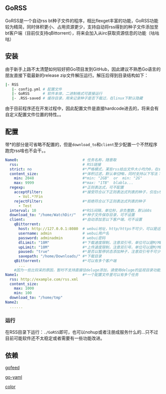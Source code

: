 ## GoRSS
GoRSS是一个自动rss bt种子文件的程序，相比flexget丰富的功能，GoRSS功能较为精简，同时体积更小、占用资源更少，支持自动将rss得到的种子文件添加至bt客户端（目前仅支持qBittorrent），将来会加入从irc获取资源信息的功能（咕咕咕）

## 安装
由于新手上路不太清楚如何较好把Go项目发到GitHub，因此建议不熟悉Go语言的朋友直接下载最新的release zip文件解压运行。解压后得到目录结构如下：
```bash
|- RSS
   |- config.yml # 配置文件
   |- GoRSS      # 软件本体，二进制格式可直接运行
   |- .RSS-saved # 缓存目录，用来记录种子是否下载过，在linux下默认隐藏
```

由于目前程序还在开发过程中，因此配置文件是直接hardcode进去的，将来会有自定义配置文件位置的特性。。
## 配置
带*的部分是可省略不配置的，但是`download_to`和`client`至少配置一个不然程序跑完rss啥也不会干。。
```yaml
Name0:                             # 任务名称，随意取
  rss:                             # RSS链接
  strict: no                       #*严格模式，某些rss给出文件大小均为0，在strict: yes下拒绝(?)
  content_size:                    #*体积过滤，默认单位MB，同时支持以下写法：
    min: 2048                      #*min: "2GB"  or  min: "2G"
    max: 9999                      #*max: "1TB"  blabla...
  regexp:                          #*正则表达式，可不配置
    acceptFilter:                  #*接受符合以下正则表达式列表的种子，仅在strict: yes时起作用
      - Vol.*?Fin
    rejectFilter:                  #*拒绝符合以下正则表达式列表的种子
      - Test
  interval: 10                     #*RSS间隔，单位秒，非负整数，默认60s
  download_to: "/home/WatchDir/"   #*种子文件保存目录，可不设置
  client:                          #*自动添加至以下客户端，可不设置
    qBittorrent:
      host: http://127.0.0.1:8080  # webui地址，http/https不可少，可以是远程地址
      username: admin              # webui用户名
      password: adminadmin         # webui密码
      dlLimit: "10M"               #*下载速度限制，注意双引号，单位可以是M/MB等等。。
      upLimit: "10M"               #*上传速度限制，注意双引号，单位可以是M/MB等等。。
      paused: "true"               #*是否以暂停状态添加种子，注意双引号不可少
      savepath: "/home/Downloads/" #*下载目录
    qBittorrent:                   #*可以有多个客户端
      ...
    #因为一些比较呆的原因，暂时不支持直接往deluge添加，请使用deluge的监视目录功能添加种子文件
Name1:                             #*一个配置文件里可以有多个任务
  rss: http://example.com/rss.xml
  content_size:
    max: 1000
    min: 100
  download_to: "/home/tmp"
Name2:
  ......
```
### 运行
在RSS目录下运行：`./GoRSS`即可，也可以nohup或者注册成服务什么的...只不过目前可能软件还不太稳定或者需要有一些功能改进。
## 依赖
[gofeed](https://github.com/mmcdole/gofeed)

[go-yaml](https://github.com/go-yaml/yaml)

[color](https://github.com/fatih/color)


